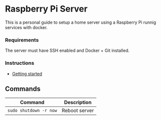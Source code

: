 # Raspberry Pi Server

This is a personal guide to setup a home server using a Raspberry Pi runnig services with docker.

### Requirements

The server must have SSH enabled and Docker + Git installed.

### Instructions

- [Getting started](docs/getting-started.md)


## Commands

| Command                | Description   |
| ---------------------- | ------------- |
| `sudo shutdown -r now` | Reboot server |